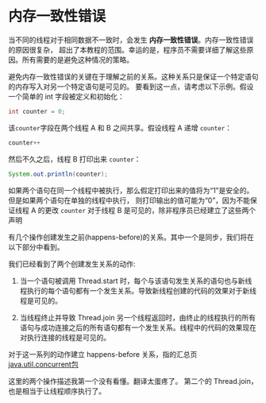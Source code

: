 # 内存一致性错误
当不同的线程对于相同数据不一致时，会发生 **内存一致性错误**。内存一致性错误的原因很复杂，
超出了本教程的范围。幸运的是，程序员不需要详细了解这些原因。所有需要的是避免这种情况的策略。

避免内存一致性错误的关键在于理解之前的关系。这种关系只是保证一个特定语句的内存写入对另一个特定语句是可见的。
要看到这一点，请考虑以下示例。假设一个简单的 int 字段被定义和初始化：

```java
int counter = 0;
```

该`counter`字段在两个线程 A 和 B 之间共享。假设线程 A 递增 `counter`：

```java
counter++
```

然后不久之后，线程 B 打印出来 `counter`：

```java
System.out.println(counter);
```

如果两个语句在同一个线程中被执行，那么假定打印出来的值将为“1”是安全的。但是如果两个语句在单独的线程中执行，
则打印输出的值可能为“0”，因为不能保证线程 A 的更改 `counter` 对于线程 B 是可见的，除非程序员已经建立了这些两个声明

有几个操作创建发生之前(happens-before)的关系。其中一个是同步，我们将在以下部分中看到。

我们已经看到了两个创建发生关系的动作:

1. 当一个语句被调用 Thread.start 时，每个与该语句发生关系的语句也与新线程执行的每个语句都有一个发生关系。导致新线程创建的代码的效果对于新线程是可见的。

2. 当线程终止并导致 Thread.join 另一个线程返回时，由终止的线程执行的所有语句与成功连接之后的所有语句都有一个发生关系。线程中的代码的效果现在对执行连接的线程是可见的。

对于这一系列的动作建立 happens-before 关系，指的汇总页 [java.util.concurrent包](https://docs.oracle.com/javase/8/docs/api/java/util/concurrent/package-summary.html#MemoryVisibility)

这里的两个操作描述我第一个没有看懂。翻译太蛋疼了。
第二个的 Thread.join，也是相当于让线程顺序执行了。

